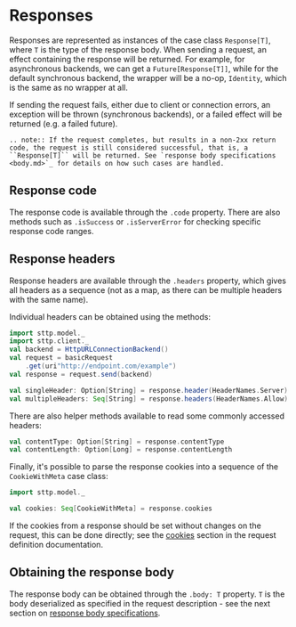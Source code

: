 # Responses

Responses are represented as instances of the case class `Response[T]`, where `T` is the type of the response body. When sending a request, an effect containing the response will be returned. For example, for asynchronous backends, we can get a `Future[Response[T]]`, while for the default synchronous backend, the wrapper will be a no-op, `Identity`, which is the same as no wrapper at all.

If sending the request fails, either due to client or connection errors, an exception will be thrown (synchronous backends), or a failed effect will be returned (e.g. a failed future).

```eval_rst
.. note:: If the request completes, but results in a non-2xx return code, the request is still considered successful, that is, a ``Response[T]`` will be returned. See `response body specifications <body.md>`_ for details on how such cases are handled.
```

## Response code

The response code is available through the `.code` property. There are also methods such as `.isSuccess` or `.isServerError` for checking specific response code ranges.

## Response headers

Response headers are available through the `.headers` property, which gives all headers as a sequence (not as a map, as there can be multiple headers with the same name).

Individual headers can be obtained using the methods:

```scala mdoc:silent
import sttp.model._
import sttp.client._
val backend = HttpURLConnectionBackend()
val request = basicRequest
    .get(uri"http://endpoint.com/example")
val response = request.send(backend)

val singleHeader: Option[String] = response.header(HeaderNames.Server)
val multipleHeaders: Seq[String] = response.headers(HeaderNames.Allow)
```

There are also helper methods available to read some commonly accessed headers:

```scala mdoc:compile-only
val contentType: Option[String] = response.contentType
val contentLength: Option[Long] = response.contentLength
```

Finally, it's possible to parse the response cookies into a sequence of the `CookieWithMeta` case class:

```scala mdoc:compile-only
import sttp.model._

val cookies: Seq[CookieWithMeta] = response.cookies
```        

If the cookies from a response should be set without changes on the request, this can be done directly; see the [cookies](../requests/cookies.md) section in the request definition documentation.

## Obtaining the response body

The response body can be obtained through the `.body: T` property. `T` is the body deserialized as specified in the request description - see
the next section on [response body specifications](body.md).
